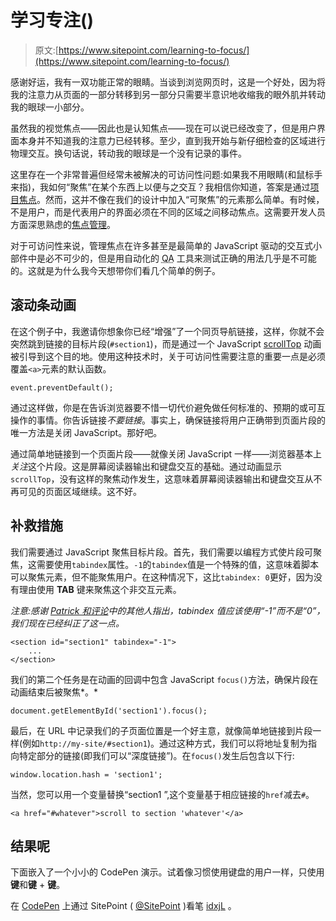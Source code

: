 # 学习专注()

> 原文:[https://www.sitepoint.com/learning-to-focus/](https://www.sitepoint.com/learning-to-focus/)

感谢好运，我有一双功能正常的眼睛。当谈到浏览网页时，这是一个好处，因为将我的注意力从页面的一部分转移到另一部分只需要半意识地收缩我的眼外肌并转动我的眼球一小部分。

虽然我的视觉焦点——因此也是认知焦点——现在可以说已经改变了，但是用户界面本身并不知道我的注意力已经转移。至少，直到我开始与新仔细检查的区域进行物理交互。换句话说，转动我的眼球是一个没有记录的事件。

这里存在一个非常普遍但经常未被解决的可访问性问题:如果我不用眼睛(和鼠标手来指)，我如何“聚焦”在某个东西上以便与之交互？我相信你知道，答案是通过[项目焦点](http://en.wikipedia.org/wiki/Focus_%28computing%29)。然而，这并不像在我们的设计中加入“可聚焦”的元素那么简单。有时候，不是用户，而是代表用户的界面必须在不同的区域之间移动焦点。这需要开发人员方面深思熟虑的[焦点管理](http://www.yuiblog.com/blog/2009/02/23/managing-focus/)。

对于可访问性来说，管理焦点在许多甚至是最简单的 JavaScript 驱动的交互式小部件中是必不可少的，但是用自动化的 <abbr title="Quality Assurance">QA</abbr> 工具来测试正确的用法几乎是不可能的。这就是为什么我今天想带你们看几个简单的例子。

## 滚动条动画

在这个例子中，我邀请你想象你已经“增强”了一个同页导航链接，这样，你就不会突然跳到链接的目标片段(`#section1`)，而是通过一个 JavaScript [scrollTop](https://developer.mozilla.org/en-US/docs/Web/API/Element.scrollTop) 动画被引导到这个目的地。使用这种技术时，关于可访问性需要注意的重要一点是必须覆盖`<a>`元素的默认函数。

```
event.preventDefault();
```

通过这样做，你是在告诉浏览器要不惜一切代价避免做任何标准的、预期的或可互操作的事情。你告诉链接*不要链接*。事实上，确保链接将用户正确带到页面片段的唯一方法是关闭 JavaScript。那好吧。

通过简单地链接到一个页面片段——就像关闭 JavaScript 一样——浏览器基本上*关注*这个片段。这是屏幕阅读器输出和键盘交互的基础。通过动画显示`scrollTop`，没有这样的聚焦动作发生，这意味着屏幕阅读器输出和键盘交互从不再可见的页面区域继续。这不好。

## 补救措施

我们需要通过 JavaScript 聚焦目标片段。首先，我们需要以编程方式使片段可聚焦，这需要使用`tabindex`属性。`-1`的`tabindex`值是一个特殊的值，这意味着脚本可以聚焦元素，但不能聚焦用户。在这种情况下，这比`tabindex: 0`更好，因为没有理由使用 **TAB** 键来聚焦这个非交互元素。

*注意:感谢 [Patrick 和评论](https://www.sitepoint.com/learning-to-focus/#comment-1344063113)中的其他人指出，tabindex 值应该使用“-1”而不是“0”，我们现在已经纠正了这一点。*

```
<section id="section1" tabindex="-1">
    ...
</section>
```

我们的第二个任务是在动画的回调中包含 JavaScript `focus()`方法，确保片段在动画结束后被聚焦*。*

```
document.getElementById('section1').focus();
```

最后，在 URL 中记录我们的子页面位置是一个好主意，就像简单地链接到片段一样(例如`http://my-site/#section1`)。通过这种方式，我们可以将地址复制为指向特定部分的链接(即我们可以“深度链接”)。在`focus()`发生后包含以下行:

```
window.location.hash = 'section1';
```

当然，您可以用一个变量替换“section1 ”,这个变量基于相应链接的`href`减去`#`。

```
<a href="#whatever">scroll to section 'whatever'</a>
```

## 结果呢

下面嵌入了一个小小的 CodePen 演示。试着像习惯使用键盘的用户一样，只使用**键**和**键** + **键**。

在 [CodePen](http://codepen.io) 上通过 SitePoint ( [@SitePoint](http://codepen.io/SitePoint) )看笔 [idxjL](http://codepen.io/SitePoint/pen/idxjL/) 。